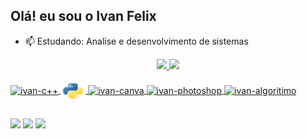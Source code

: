 ## Olá! eu sou o Ivan Felix

- 📫 Estudando: Analise e desenvolvimento de sistemas 

<div align="center">
  <a href="https://github.com/ivanfelix93">
  <img height="180em" src="https://github-readme-stats.vercel.app/api?username=Ivanfelix93&show_icons=true&theme=great-gatsby&include_all_commits=true&count_private=true"/>
  <img height="190em" src="https://github-readme-stats.vercel.app/api/top-langs/?username=Ivanfelix93&layout=compact&langs_count=7&theme=great-gatsby"/>
</div>

<div style="display: inline_block"><br>
  
  <img align="center" alt="ivan-c++" height="30" width="40" src="https://cdn.jsdelivr.net/gh/devicons/devicon/icons/cplusplus/cplusplus-original.svg" />
  <img align="center" alt="ivan-python" height="30" width="40" src="https://raw.githubusercontent.com/devicons/devicon/master/icons/python/python-original.svg">
  <img align="center" alt="ivan-canva" height="30" width="40" src="https://cdn.jsdelivr.net/gh/devicons/devicon/icons/canva/canva-original.svg" />
  <img align="center" alt="ivan-photoshop" height="30" width="40" src="https://cdn.jsdelivr.net/gh/devicons/devicon/icons/photoshop/photoshop-plain.svg" />
  <img align="center" alt="ivan-algoritimo" height="30" width="40" src="https://cdn.jsdelivr.net/gh/devicons/devicon/icons/thealgorithms/thealgorithms-original.svg" />
</div>

##

<div> 
  
 <a href="https://www.linkedin.com/in/ivan-felix-2b1901128" target="_blank"><img src="https://img.shields.io/badge/-LinkedIn-%230077B5?style=for-the-badge&logo=linkedin&logoColor=white" target="_blank"></a> 
  <a href = "felix.ivan.93@outlook.com"><img src="https://img.shields.io/badge/Microsoft_Outlook-0078D4?style=for-the-badge&logo=microsoft-outlook&logoColor=white" target="_blank"></a>
<a href="https://discord.com/channels/@me" target="_blank"><img src="https://img.shields.io/badge/Discord-7289DA?style=for-the-badge&logo=discord&logoColor=white" target="_blank"></a> 
 
</div>
